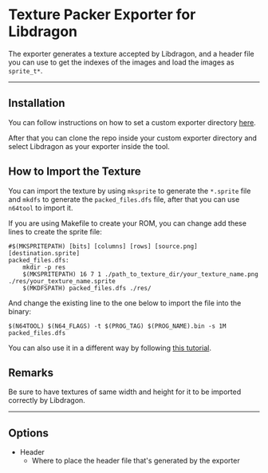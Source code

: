 # Texture Packer Exporter for Libdragon 

The exporter generates a texture accepted by Libdragon, and a header file you can use to get the indexes of the images and load the images as ```sprite_t*```.

---

## Installation

You can follow instructions on how to set a custom exporter directory [here](https://www.codeandweb.com/texturepacker/documentation/custom-exporter#preparations).

After that you can clone the repo inside your custom exporter directory and select Libdragon as your exporter inside the tool.

## How to Import the Texture

You can import the texture by using ```mksprite``` to generate the ```*.sprite``` file and ```mkdfs``` to generate the ```packed_files.dfs``` file, after that you can use ```n64tool``` to import it.

If you are using Makefile to create your ROM, you can change add these lines to create the sprite file:

```
#$(MKSPRITEPATH) [bits] [columns] [rows] [source.png] [destination.sprite]
packed_files.dfs:
	mkdir -p res
	$(MKSPRITEPATH) 16 7 1 ./path_to_texture_dir/your_texture_name.png ./res/your_texture_name.sprite
	$(MKDFSPATH) packed_files.dfs ./res/
```

And change the existing line to the one below to import the file into the binary:

```
$(N64TOOL) $(N64_FLAGS) -t $(PROG_TAG) $(PROG_NAME).bin -s 1M packed_files.dfs
```

You can also use it in a different way by following [this tutorial](https://www.christopherbonhage.com/software/2017/06/07/flappy-bird-nintendo-64-part-3.html).

## Remarks

Be sure to have textures of same width and height for it to be imported correctly by Libdragon.

---
## Options

- Header
    - Where to place the header file that's generated by the exporter
